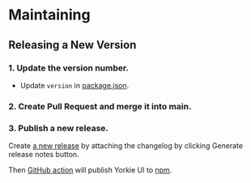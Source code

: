 # Maintaining

## Releasing a New Version

### 1. Update the version number.

* Update `version` in [package.json](https://github.com/yorkie-team/yorkie-ui/blob/main/package.json#L3).

### 2. Create Pull Request and merge it into main.

### 3. Publish a new release.

Create [a new release](https://github.com/yorkie-team/yorkie-ui/releases/new) by attaching the changelog by clicking Generate release notes button.

Then [GitHub action](https://github.com/yorkie-team/yorkie-ui/blob/main/.github/workflows/npm-publish.yml) will publish Yorkie UI to [npm](https://www.npmjs.com/package/yorkie-ui).
